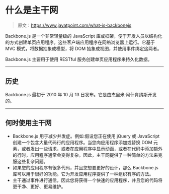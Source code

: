 # 什么是主干网

> 原文：<https://www.javatpoint.com/what-is-backbonejs>

Backbone.js 是一个非常轻量级的 JavaScript 库或框架，便于开发人员以结构化的方式创建单页应用程序。这些客户端应用程序在网络浏览器上运行。它基于 MVC 模式，将数据抽象成模型，将 DOM 抽象成视图，并使用事件绑定这两者。

Backbone.js 主要用于使用 RESTful 服务创建单页应用程序来持久化数据。

* * *

## 历史

Backbone.js 最初于 2010 年 10 月 13 日发布。它是由杰里米·阿什肯纳斯开发的。

* * *

## 何时使用主干网

*   Backbone.js 用于减少并发症。例如:假设您正在使用 jQuery 或 JavaScript 创建一个包含大量代码行的应用程序。当您向应用程序添加或替换 DOM 元素，或者发出一些请求，或者在应用程序中显示动画，或者在代码中添加额外的行时，应用程序通常会变得复杂。因此，主干网提供了一种简单的方法来克服这些复杂问题。
*   如果您的应用程序有很多代码，并且您想要更好的设计，那么 Backbone.js 库可以用于很好的功能。它为开发应用程序提供了一种组织有序的方法。
*   主干通过事件进行通信，因此您将获得一个快速的应用程序，并且您的代码将更干净、更好、更易维护。